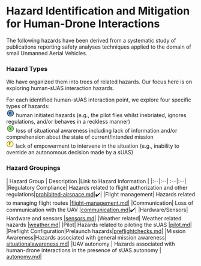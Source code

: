 # Hazard Identification and Mitigation for Human-Drone Interactions

The following hazards have been derived from a systematic study of publications reporting safety analyses techniques applied to the domain of small Unmanned Aerial Vehicles. 

### Hazard Types

We have organized them into trees of related hazards. Our focus here is on exploring human-sUAS interaction hazards. 

For each identified human-sUAS interaction point, we explore four specific types of hazards: 
<br>![](human-interaction-hazards/icons/h-icon.PNG) human initiated hazards (e.g., the pilot flies whilst inebriated, ignores regulations, and/or behaves in a reckless manner)
<br> ![](human-interaction-hazards/icons/s-icon.PNG) loss of situational awareness including lack of information and/or comprehension about the state of current/intended mission 
<br> ![](human-interaction-hazards/icons/e-icon.PNG) lack of empowerment to intervene in the situation (e.g., inability to override an autonomous decision made by a sUAS)

### Hazard Groupings

| Hazard Group | Description |Link to Hazard Information |
|:--|:--| :--|:--|
|Regulatory Compliance| Hazards related to flight authorization and other regulations|[prohibited-airspace.md](human-interaction-hazards/prohibited-airspace.md)|:heavy_check_mark:|
|Flight management| Hazards related to managing flight routes |[flight-management.md](human-interaction-hazards/flight-management.md)|
|Communication| Loss of communication with the UAV |[communication.md](human-interaction-hazards/communication.md)|:heavy_check_mark:|
|Hardware/Sensors| Hardware and sensors |[sensors.md](human-interaction-hazards/sensors.md)|
|Weather related| Weather related hazards |[weather.md](human-interaction-hazards/weather.md)|
|Pilot| Hazards related to piloting the sUAS |[pilot.md](human-interaction-hazards/pilot.md)|
|Preflight Configuration|Prelaunch hazards|[preflightchecks.md](human-interaction-hazards/preflightchecks.md)|
|Mission Awareness|Hazards associated with general mission awareness| [situationalawareness.md](human-interaction-hazards/situationalawareness.md)|
|UAV autonomy | Hazards associated with human-drone interactions in the presence of sUAS autonomy | [autonomy.md](human-interaction-hazards/autonomy.md)|



